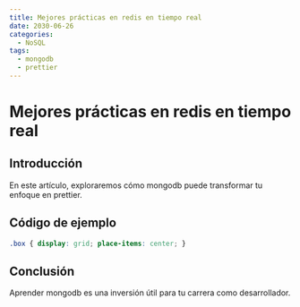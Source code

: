 ```yaml
---
title: Mejores prácticas en redis en tiempo real
date: 2030-06-26
categories:
  - NoSQL
tags:
  - mongodb
  - prettier
---
```


# Mejores prácticas en redis en tiempo real

## Introducción

En este artículo, exploraremos cómo mongodb puede transformar tu enfoque en prettier.

## Código de ejemplo

```css
.box { display: grid; place-items: center; }
```

## Conclusión

Aprender mongodb es una inversión útil para tu carrera como desarrollador.